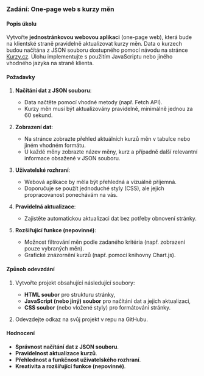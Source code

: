 ### Zadání: One-page web s kurzy měn

#### Popis úkolu
Vytvořte **jednostránkovou webovou aplikaci** (one-page web), která bude na klientské straně pravidelně aktualizovat kurzy měn. Data o kurzech budou načítána z JSON souboru dostupného pomocí návodu na stránce [Kurzy.cz](https://www.kurzy.cz/html-kody/json/kurzy-bank.htm). Úlohu implementujte s použitím JavaScriptu nebo jiného vhodného jazyka na straně klienta.

#### Požadavky
1. **Načítání dat z JSON souboru**:
   - Data načtěte pomocí vhodné metody (např. Fetch API).
   - Kurzy měn musí být aktualizovány pravidelně, minimálně jednou za 60 sekund.

2. **Zobrazení dat**:
   - Na stránce zobrazte přehled aktuálních kurzů měn v tabulce nebo jiném vhodném formátu.
   - U každé měny zobrazte název měny, kurz a případně další relevantní informace obsažené v JSON souboru.

3. **Uživatelské rozhraní**:
   - Webová aplikace by měla být přehledná a vizuálně příjemná.
   - Doporučuje se použít jednoduché styly (CSS), ale jejich propracovanost ponechávám na vás.

4. **Pravidelná aktualizace**:
   - Zajistěte automatickou aktualizaci dat bez potřeby obnovení stránky.

5. **Rozšiřující funkce (nepovinné)**:
   - Možnost filtrování měn podle zadaného kritéria (např. zobrazení pouze vybraných měn).
   - Grafické znázornění kurzů (např. pomocí knihovny Chart.js).

#### Způsob odevzdání
1. Vytvořte projekt obsahující následující soubory:
   - **HTML soubor** pro strukturu stránky,
   - **JavaScript (nebo jiný) soubor** pro načítání dat a jejich aktualizaci,
   - **CSS soubor** (nebo vložené styly) pro formátování stránky.

2. Odevzdejte odkaz na svůj projekt v repu na GitHubu.

#### Hodnocení
- **Správnost načítání dat z JSON souboru**.
- **Pravidelnost aktualizace kurzů**.
- **Přehlednost a funkčnost uživatelského rozhraní**.
- **Kreativita a rozšiřující funkce (nepovinné)**.
